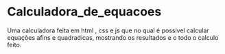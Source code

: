 # Calculadora_de_equacoes
Uma calculadora feita em html , css e js que no qual é possivel calcular equações afins e quadradicas, mostrando os resultados e o todo o calculo feito.

